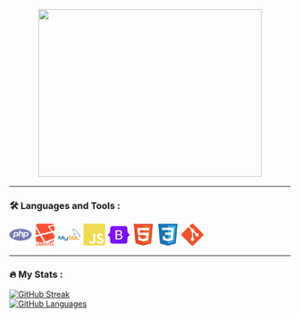 <div id="header" align="center">
   <img src="https://i.imgur.com/Ev61B9c.gif" width="400" height="300"/>
</div>

---

### :hammer_and_wrench: Languages and Tools :
<div>
  <img src="https://raw.githubusercontent.com/devicons/devicon/55609aa5bd817ff167afce0d965585c92040787a/icons/php/php-plain.svg" title="PHP" width="40" height="40"/>
  <img src="https://raw.githubusercontent.com/devicons/devicon/55609aa5bd817ff167afce0d965585c92040787a/icons/laravel/laravel-plain-wordmark.svg" title="LARAVEL" width="40" height="40"/>
  <img src="https://raw.githubusercontent.com/devicons/devicon/55609aa5bd817ff167afce0d965585c92040787a/icons/mysql/mysql-original-wordmark.svg" title="MYSQL" width="40" height="40"/>
  <img src="https://raw.githubusercontent.com/devicons/devicon/55609aa5bd817ff167afce0d965585c92040787a/icons/javascript/javascript-plain.svg" title="JAVASCRIPT" width="40" height="40"/>
  <img src="https://raw.githubusercontent.com/devicons/devicon/55609aa5bd817ff167afce0d965585c92040787a/icons/bootstrap/bootstrap-original.svg" title="BOOTSTRAP" width="40" height="40"/>
  <img src="https://raw.githubusercontent.com/devicons/devicon/55609aa5bd817ff167afce0d965585c92040787a/icons/html5/html5-original.svg" title="HTML" width="40" height="40"/>
  <img src="https://raw.githubusercontent.com/devicons/devicon/55609aa5bd817ff167afce0d965585c92040787a/icons/css3/css3-original.svg" title="CSS" width="40" height="40"/>
  <img src="https://raw.githubusercontent.com/devicons/devicon/55609aa5bd817ff167afce0d965585c92040787a/icons/git/git-original.svg" title="GIT" width="40" height="40"/>
</div>

---

### :fire: My Stats :

<a href="https://git.io/streak-stats"><img src="https://github-readme-streak-stats.herokuapp.com?user=tofware&theme=dark&hide_border=true" alt="GitHub Streak" /></a>
<br>
<a href="https://github.com/anuraghazra/github-readme-stats"><img src="https://github-readme-stats.vercel.app/api/top-langs/?username=tofware&layout=compact&theme=vision-friendly-dark" alt="GitHub Languages" /></a>
